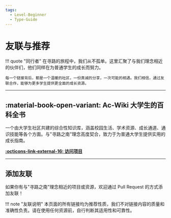```yaml
---
tags:
  - Level-Beginner
  - Type-Guide
---
```


# 友联与推荐

!!! quote "同行者"
    在寻路的旅程中，我们从不孤单。这里汇聚了与我们理念相近的伙伴们，他们同样在为普通学生的成长而努力。

    每一个链接背后，都是一个温暖的社区，一份真诚的分享，一次可能的相遇。我们相信，通过友联合作，能够为更多学生提供更全面的成长资源。

---

## :material-book-open-variant: Ac-Wiki 大学生的百科全书

一个由大学生社区共建的综合性知识库，涵盖校园生活、学术资源、成长通道、通识技能等各个方面。与"寻路之南"理念高度契合，致力于为普通大学生提供实用的成长指南。

**[:octicons-link-external-16: 访问项目](https://ac-wiki.org/)**

---

## 添加友联

如果你有与"寻路之南"理念相近的项目或资源，欢迎通过 Pull Request 的方式添加友联！

!!! note "友联说明"
    本页面的所有链接均为推荐性质，我们不对链接内容的质量和准确性负责。请在使用任何资源前，自行判断其适用性和可靠性。
